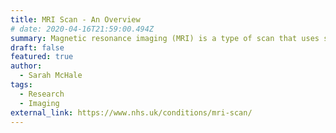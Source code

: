 ```yaml
---
title: MRI Scan - An Overview
# date: 2020-04-16T21:59:00.494Z
summary: Magnetic resonance imaging (MRI) is a type of scan that uses strong magnetic fields and radio waves to produce detailed images of the inside of the body.
draft: false
featured: true
author:
  - Sarah McHale
tags:
  - Research
  - Imaging
external_link: https://www.nhs.uk/conditions/mri-scan/
---
```

